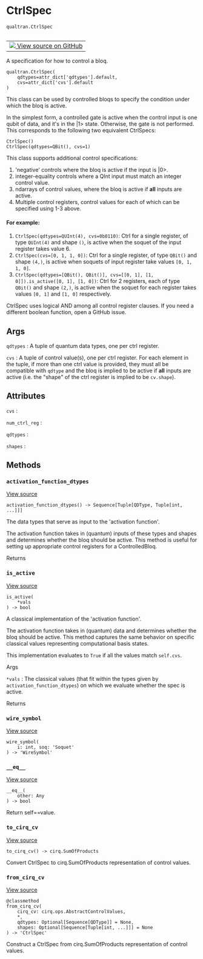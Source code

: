 # CtrlSpec
`qualtran.CtrlSpec`


<table class="tfo-notebook-buttons tfo-api nocontent" align="left">
<td>
  <a target="_blank" href="https://github.com/quantumlib/Qualtran/blob/main/qualtran/_infra/controlled.py#L60-L233">
    <img src="https://www.tensorflow.org/images/GitHub-Mark-32px.png" />
    View source on GitHub
  </a>
</td>
</table>



A specification for how to control a bloq.

<pre class="devsite-click-to-copy prettyprint lang-py tfo-signature-link">
<code>qualtran.CtrlSpec(
    qdtypes=attr_dict[&#x27;qdtypes&#x27;].default,
    cvs=attr_dict[&#x27;cvs&#x27;].default
)
</code></pre>



<!-- Placeholder for "Used in" -->

This class can be used by controlled bloqs to specify the condition under which the bloq
is active.

In the simplest form, a controlled gate is active when the control input is one qubit of data,
and it's in the |1> state. Otherwise, the gate is not performed. This corresponds to the
following two equivalent CtrlSpecs:

    CtrlSpec()
    CtrlSpec(qdtypes=QBit(), cvs=1)

This class supports additional control specifications:
 1. 'negative' controls where the bloq is active if the input is |0>.
 2. integer-equality controls where a QInt input must match an integer control value.
 3. ndarrays of control values, where the bloq is active if **all** inputs are active.
 4. Multiple control registers, control values for each of which can be specified
    using 1-3 above.

#### For example:


1. `CtrlSpec(qdtypes=QUInt(4), cvs=0b0110)`:
        Ctrl for a single register, of type `QUInt(4)` and shape `()`, is active when the
        soquet of the input register takes value 6.
2. `CtrlSpec(cvs=[0, 1, 1, 0])`:
        Ctrl for a single register, of type `QBit()` and shape `(4,)`, is active when soquets
        of input register take values `[0, 1, 1, 0]`.
3. `CtrlSpec(qdtypes=[QBit(), QBit()], cvs=[[0, 1], [1, 0]]).is_active([0, 1], [1, 0])`:
        Ctrl for 2 registers, each of type `QBit()` and shape `(2,)`, is active when the
        soquet for each register takes values `[0, 1]` and  `[1, 0]` respectively.

CtrlSpec uses logical AND among all control register clauses. If you need a different boolean
function, open a GitHub issue.

<h2 class="add-link">Args</h2>

`qdtypes`<a id="qdtypes"></a>
: A tuple of quantum data types, one per ctrl register.

`cvs`<a id="cvs"></a>
: A tuple of control value(s), one per ctrl register. For each element in the tuple,
  if more than one ctrl value is provided, they must all be compatible with `qdtype`
  and the bloq is implied to be active if **all** inputs are active (i.e. the "shape"
  of the ctrl register is implied to be `cv.shape`).






<h2 class="add-link">Attributes</h2>

`cvs`<a id="cvs"></a>
: &nbsp;

`num_ctrl_reg`<a id="num_ctrl_reg"></a>
: &nbsp;

`qdtypes`<a id="qdtypes"></a>
: &nbsp;

`shapes`<a id="shapes"></a>
: &nbsp;




## Methods

<h3 id="activation_function_dtypes"><code>activation_function_dtypes</code></h3>

<a target="_blank" class="external" href="https://github.com/quantumlib/Qualtran/blob/main/qualtran/_infra/controlled.py#L120-L130">View source</a>

<pre class="devsite-click-to-copy prettyprint lang-py tfo-signature-link">
<code>activation_function_dtypes() -> Sequence[Tuple[QDType, Tuple[int, ...]]]
</code></pre>

The data types that serve as input to the 'activation function'.

The activation function takes in (quantum) inputs of these types and shapes and determines
whether the bloq should be active. This method is useful for setting up appropriate
control registers for a ControlledBloq.

Returns




<h3 id="is_active"><code>is_active</code></h3>

<a target="_blank" class="external" href="https://github.com/quantumlib/Qualtran/blob/main/qualtran/_infra/controlled.py#L132-L160">View source</a>

<pre class="devsite-click-to-copy prettyprint lang-py tfo-signature-link">
<code>is_active(
    *vals
) -> bool
</code></pre>

A classical implementation of the 'activation function'.

The activation function takes in (quantum) data and determines whether
the bloq should be active. This method captures the same behavior on specific classical
values representing computational basis states.

This implementation evaluates to `True` if all the values match `self.cvs`.

Args

`*vals`
: The classical values (that fit within the types given by
  `activation_function_dtypes`) on which we evaluate whether the spec is active.




Returns




<h3 id="wire_symbol"><code>wire_symbol</code></h3>

<a target="_blank" class="external" href="https://github.com/quantumlib/Qualtran/blob/main/qualtran/_infra/controlled.py#L162-L171">View source</a>

<pre class="devsite-click-to-copy prettyprint lang-py tfo-signature-link">
<code>wire_symbol(
    i: int, soq: 'Soquet'
) -> 'WireSymbol'
</code></pre>




<h3 id="__eq__"><code>__eq__</code></h3>

<a target="_blank" class="external" href="https://github.com/quantumlib/Qualtran/blob/main/qualtran/_infra/controlled.py#L177-L185">View source</a>

<pre class="devsite-click-to-copy prettyprint lang-py tfo-signature-link">
<code>__eq__(
    other: Any
) -> bool
</code></pre>

Return self==value.


<h3 id="to_cirq_cv"><code>to_cirq_cv</code></h3>

<a target="_blank" class="external" href="https://github.com/quantumlib/Qualtran/blob/main/qualtran/_infra/controlled.py#L190-L196">View source</a>

<pre class="devsite-click-to-copy prettyprint lang-py tfo-signature-link">
<code>to_cirq_cv() -> cirq.SumOfProducts
</code></pre>

Convert CtrlSpec to cirq.SumOfProducts representation of control values.


<h3 id="from_cirq_cv"><code>from_cirq_cv</code></h3>

<a target="_blank" class="external" href="https://github.com/quantumlib/Qualtran/blob/main/qualtran/_infra/controlled.py#L198-L233">View source</a>

<pre class="devsite-click-to-copy prettyprint lang-py tfo-signature-link">
<code>@classmethod</code>
<code>from_cirq_cv(
    cirq_cv: cirq.ops.AbstractControlValues,
    *,
    qdtypes: Optional[Sequence[QDType]] = None,
    shapes: Optional[Sequence[Tuple[int, ...]]] = None
) -> 'CtrlSpec'
</code></pre>

Construct a CtrlSpec from cirq.SumOfProducts representation of control values.




